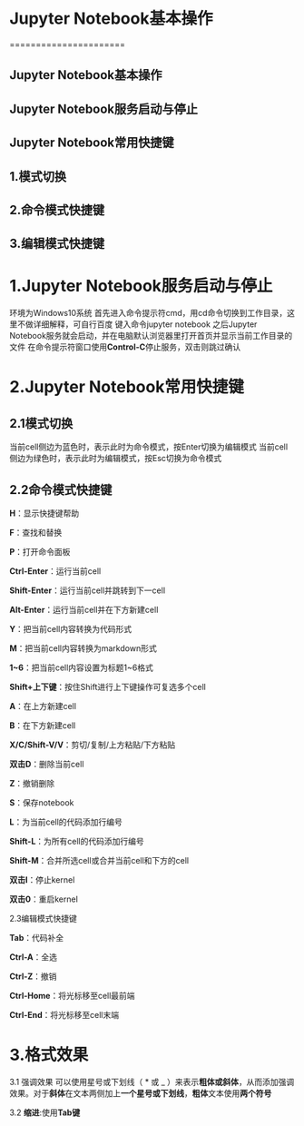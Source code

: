 # Jupyter Notebook基本操作
======================
  ## Jupyter Notebook基本操作
  ## Jupyter Notebook服务启动与停止
  ## Jupyter Notebook常用快捷键
## 1.模式切换
## 2.命令模式快捷键
## 3.编辑模式快捷键

# 1.Jupyter Notebook服务启动与停止
  环境为Windows10系统
  首先进入命令提示符cmd，用cd命令切换到工作目录，这里不做详细解释，可自行百度
  键入命令jupyter notebook
  之后Jupyter Notebook服务就会启动，并在电脑默认浏览器里打开首页并显示当前工作目录的文件
  在命令提示符窗口使用**Control-C**停止服务，双击则跳过确认

# 2.Jupyter Notebook常用快捷键
## 2.1模式切换
  当前cell侧边为蓝色时，表示此时为命令模式，按Enter切换为编辑模式
  当前cell侧边为绿色时，表示此时为编辑模式，按Esc切换为命令模式
## 2.2命令模式快捷键

  **H**：显示快捷键帮助
  
  **F**：查找和替换
  
  **P**：打开命令面板
  
  **Ctrl-Enter**：运行当前cell
  
  **Shift-Enter**：运行当前cell并跳转到下一cell
  
  **Alt-Enter**：运行当前cell并在下方新建cell
  
  **Y**：把当前cell内容转换为代码形式
  
  **M**：把当前cell内容转换为markdown形式
  
  **1~6**：把当前cell内容设置为标题1~6格式
  
  **Shift+上下键**：按住Shift进行上下键操作可复选多个cell
  
  **A**：在上方新建cell
  
  **B**：在下方新建cell
  
  **X/C/Shift-V/V**：剪切/复制/上方粘贴/下方粘贴
  
  **双击D**：删除当前cell
  
  **Z**：撤销删除
  
  **S**：保存notebook
  
  **L**：为当前cell的代码添加行编号
  
  **Shift-L**：为所有cell的代码添加行编号
  
  **Shift-M**：合并所选cell或合并当前cell和下方的cell
  
  **双击I**：停止kernel
  
  **双击0**：重启kernel
  
2.3编辑模式快捷键

  **Tab**：代码补全
  
  **Ctrl-A**：全选
  
  **Ctrl-Z**：撤销
  
  **Ctrl-Home**：将光标移至cell最前端
  
  **Ctrl-End**：将光标移至cell末端
  
# 3.格式效果
3.1 强调效果
  可以使用星号或下划线（ * 或 _ ）来表示**粗体或斜体**，从而添加强调效果。对于**斜体**在文本两侧加上**一个星号或下划线**，**粗体**文本使用**两个符号**

3.2 **缩进**:使用**Tab键**

